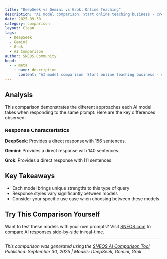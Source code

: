 ```yaml
---
title: "DeepSeek vs Gemini vs Grok: Online Teaching"
description: "AI model comparison: Start online teaching business - create and sell courses..."
date: 2025-09-30
category: comparison
layout: Clean
tags:
  - DeepSeek
  - Gemini
  - Grok
  - AI Comparison
author: SNEOS Community
head:
  - - meta
    - name: description
      content: "AI model comparison: Start online teaching business - create and sell courses..."
---
```


<ChatComparison
  title="DeepSeek vs Gemini vs Grok: Online Teaching"
  prompt="Start online teaching business - create and sell courses"
  :responses='{
    "DeepSeek": "Of course! Starting an online teaching business is an excellent way to share your expertise, build a brand, and generate income. Here is a comprehensive, step-by-step guide to take you from idea to your first sale and beyond.\n\n### The 5-Phase Roadmap to Your Online Course Business\n\n---\n\n### Phase 1: Foundation \u0026 Niche Selection (The \u0022Why\u0022 and \u0022Who\u0022)\n\nBefore you create anything, you must lay a solid foundation.\n\n**1. Find Your Profitable Niche:**\nYou need a topic you are knowledgeable and passionate about, that also has a market willing to pay.\n*   **Your Expertise:** What do you know that others want to learn? (e.g., graphic design, financial planning, yoga, Python programming, sourdough baking).\n*   **Market Demand:** Is there an audience? Use tools like:\n    *   **Google Trends:** See if interest in your topic is growing.\n    *   **Amazon Books \u0026 Bestseller Lists:** See what people are buying.\n    *   **Online Communities:** Reddit, Facebook Groups, Quora. What questions are people constantly asking?\n    *   **Keyword Research Tools:** (e.g., Ahrefs, SEMrush) to see search volume.\n*   **Profitability:** Can you create a compelling course that people will pay for? Are there already successful courses? (Competition is a *good* sign\u2014it means there\u0027s a market).\n\n**2. Define Your Ideal Student:**\nGet specific. Who are you teaching?\n*   **Demographics:** Age, location, job title.\n*   **Pain Points:** What are their biggest struggles, fears, and frustrations? (e.g., \u0022I\u0027m overwhelmed by Excel,\u0022 \u0022I can\u0027t stick to a budget,\u0022 \u0022I want to start a freelance business but don\u0027t know where to begin.\u0022).\n*   **Goals \u0026 Desires:** What do they want to achieve? (e.g., \u0022Get a promotion,\u0022 \u0022Land their first client,\u0022 \u0022Bake perfect macarons.\u0022).\n*   Create a simple \u0022Student Avatar\u0022 and keep it handy. It will guide all your content and marketing.\n\n**3. Validate Your Course Idea:**\nDon\u0027t build a full course in a vacuum. Test the idea first!\n*   **Pre-Sell Your Course:** Create a sales page for a course that *doesn\u0027t exist yet* and see if people will buy it. Offer an \u0022Early Bird\u0022 discount. If they buy, you have validation and funding. If not, you pivoted before wasting months.\n*   **Build an Email List:** Create a free \u0022lead magnet\u0022 (e.g., a checklist, a short guide, a webinar) related to your course topic. Offer it on a simple landing page. The people who sign up are your target audience. You can survey them about their needs.\n*   **Offer 1-on-1 Coaching:** Sell a few hours of your time. This proves people will pay for your knowledge and helps you understand their exact problems, which will become your course modules.\n\n---\n\n### Phase 2: Course Creation (The \u0022What\u0022)\n\nNow it\u0027s time to build your flagship product.\n\n**1. Craft a Compelling Learning Outcome:**\nDon\u0027t just list topics. Frame your course around a transformation.\n*   **Bad:** \u0022A Course on Photoshop\u0022\n*   **Good:** \u0022From Beginner to Pro: Photoshop for Stunning Social Media Graphics in 30 Days.\u0022\n\n**2. Outline Your Curriculum:**\nBreak down the transformation into logical, digestible steps.\n*   **Modules -\u003E Lessons -\u003E Resources.**\n*   Start with the basics and build complexity.\n*   For each lesson, ask: \u0022What does my student need to know *next* to reach their goal?\u0022\n\n**3. Choose Your Content Mix:**\nPeople learn in different ways. Use a variety of formats:\n*   **Video (Essential):** Screencasts, talking-head videos, slides-over-voice.\n*   **Audio:** MP3 downloads for on-the-go learning.\n*   **Text:** PDF guides, transcripts.\n*   **Resources:** Worksheets, templates, checklists, swipe files.\n\n**4. Production (Keep it Simple to Start):**\nYou don\u0027t need a Hollywood studio.\n*   **Equipment:** A good USB microphone (e.g., Blue Yeti), a webcam or smartphone, and a quiet room.\n*   **Software:**\n    *   **Screencasting:** Loom (free \u0026 easy), Camtasia (more features).\n    *   **Video Editing:** DaVinci Resolve (powerful \u0026 free), iMovie, CapCut.\n    *   **Slides:** Canva (for beautiful presentations and graphics).\n\n**5. Build a Community:**\nA dedicated space for students increases completion rates and satisfaction.\n*   Create a private **Facebook Group** or a channel on **Discord** or **Circle.so**. Engage here daily.\n\n---\n\n### Phase 3: Platform \u0026 Tech Setup (The \u0022Where\u0022)\n\nYou need a home for your course and a way to get paid.\n\n**1. Choose Your Platform:**\nYou have two main options:\n\n| Feature | Online Course Platform (All-in-One) | Self-Hosted (WordPress \u002B Plugins) |\n| :--- | :--- | :--- |\n| **Examples** | **Teachable, Thinkific, Podia, Kajabi** | **LearnDash, LifterLMS, Tutor LMS** |\n| **Pros** | Easier \u0026 faster to set up. Handles hosting, payments, security. All-in-one solution. | Full control \u0026 customization. Can be cheaper at scale. Integrates with your existing site. |\n| **Cons** | Monthly fee \u002B transaction fees (on some plans). Less design flexibility. | More technical setup. You are responsible for hosting, security, and updates. |\n| **Best For** | **Beginners** who want to launch quickly and don\u0027t want to deal with tech. | **Tech-savvy users** or those who already have a WordPress site and want full control. |\n\n**Recommendation for Beginners:** Start with **Thinkific** or **Teachable**. They are built specifically for this and make the process seamless.\n\n**2. Set Up Payment Processing:**\nYour course platform will integrate with **Stripe** and/or **PayPal**. This is usually automatic. Ensure you can accept major credit cards.\n\n**3. Create a Simple Sales Page:**\nYour sales page is your #1 salesperson. It must include:\n*   A compelling headline that speaks to the desire or pain point.\n*   A clear explanation of who the course is for (and who it\u0027s *not* for).\n*   The key benefits and transformation.\n*   Your curriculum outline.\n*   Social proof (testimonials, reviews).\n*   A strong Call-to-Action (CTA) - \u0022Buy Now\u0022 or \u0022Enroll Today\u0022.\n*   A FAQ section.\n\n---\n\n### Phase 4: Marketing \u0026 Sales (The \u0022How\u0022)\n\nThis is the most critical phase. You can have the best course in the world, but without marketing, you won\u0027t make sales.\n\n**1. Build an Audience *Before* You Launch:**\nStart this in Phase 1!\n*   **Content Marketing:** Start a blog, YouTube channel, or podcast around your niche. Provide free value to attract your ideal students.\n*   **Social Media:** Be active on 1-2 platforms where your audience lives (e.g., LinkedIn for professionals, Instagram/TikTok for visual/creative topics, Twitter/X for tech).\n*   **Email List:** This is your most valuable asset. Nurture your list with helpful tips and build a relationship.\n\n**2. The Launch Funnel:**\nDon\u0027t just \u0022list\u0022 your course. Launch it with a strategy.\n1.  **Build Anticipation:** Tease your course content for 1-2 weeks on social media and email.\n2.  **Open Cart/Enrollment:** Announce that the course is open for a **limited time**. Scarcity (limited time) and urgency (early bird pricing) drive sales.\n3.  **Live Webinar/Workshop:** Host a free, value-packed live training related to your course. At the end, present your course as the natural next step. This is a highly effective sales method.\n4.  **Cart Closing:** Send reminder emails as the launch period ends.\n5.  **Post-Launch:** Close the cart, then re-open it periodically or use an \u0022Evergreen\u0022 model (always open).\n\n**3. Pricing Your Course:**\n*   **Value-Based Pricing:** Price based on the outcome, not the hours of content. If your course helps someone get a $10,000 raise, $500 is a bargain.\n*   **Tiers:** Offer different packages (e.g., Basic = course only; Pro = course \u002B community; Premium = all \u002B 1-on-1 coaching).\n*   **Competitor Analysis:** See what others are charging, but don\u0027t let it be your only factor.\n\n---\n\n### Phase 5: Scale \u0026 Grow (The \u0022What\u0027s Next\u0022)\n\nOnce you have a successful first course, it\u0027s time to grow.\n\n**1. Collect Feedback \u0026 Iterate:**\nGather student testimonials and feedback. Use it to improve your course content for the next launch.\n\n**2. Create More Courses:**\nUpsell your existing students on advanced courses or complementary topics.\n\n**3. Build a Brand:**\nYou are no longer just a course creator; you are a business owner. Consider:\n*   **Affiliate Program:** Let others promote your course for a commission.\n*   **Community Membership:** A recurring revenue model where people pay monthly for access to you and a library of resources.\n*   **Coaching/Consulting:** Offer high-ticket, personalized services.\n\n### Your First-Week Action Plan\n\n1.  **Day ",
    "Gemini": "Okay, let\u0027s map out a plan to start an online teaching business and create and sell courses.  This is a multi-step process, but breaking it down will make it manageable.\n\n**Phase 1: Planning and Validation (Foundation)**\n\n1.  **Identify Your Niche and Target Audience:**\n    *   **What are you passionate about and knowledgeable in?** (This is crucial for creating engaging content). Think about your expertise, hobbies, professional experience, or any skills you\u0027ve developed.\n    *   **What problems can you solve?**  Your course should address a need or desire that people have.\n    *   **Who is your ideal student?** (Demographics, skill level, goals, pain points)  Be specific.  Examples:\n        *   \u0022Beginner photographers who want to learn how to take better portraits with their DSLR camera.\u0022\n        *   \u0022Small business owners who want to improve their social media marketing skills.\u0022\n        *   \u0022Software developers who want to learn a new programming language like Python\u0022\n    *   **Brainstorm Course Ideas:**  Based on your niche, list several potential course topics.\n\n2.  **Validate Your Course Idea (Crucial!):**\n    *   **Market Research:**\n        *   **Google Trends:**  See if there\u0027s search interest in your topic.\n        *   **Keyword Research:** Use tools like Google Keyword Planner, Ahrefs, or SEMrush to find relevant keywords and their search volume.\n        *   **Competitor Analysis:**  What courses already exist on platforms like Udemy, Skillshare, Coursera, Teachable, Thinkific, etc.? Analyze their content, pricing, reviews, and marketing.  Don\u0027t be discouraged by competition; it means there\u0027s a market!  Look for gaps you can fill.\n        *   **Social Media:**  Join relevant groups and forums (Facebook, LinkedIn, Reddit) to see what people are discussing and asking about.\n    *   **Talk to Your Target Audience:**\n        *   **Surveys:**  Create a short survey (Google Forms, SurveyMonkey) to gauge interest in your course idea.\n        *   **Interviews:**  Reach out to potential students and ask them about their challenges and goals.\n        *   **Polls:**  Use social media or email to run polls to see which topics resonate most.\n    *   **Pre-sell or Beta Test:**  Offer a discounted or free version of your course to a small group of people in exchange for feedback.  This is a great way to refine your content and identify any areas for improvement.  A simple landing page with a description and signup form can be enough.\n\n3.  **Define Your Course Objectives and Learning Outcomes:**\n    *   **What will students be able to *do* after completing your course?**  Be specific and measurable.\n    *   **Create a detailed course outline:**  Break down the course into modules and lessons.  This will serve as your roadmap for content creation.\n    *   **Decide on the Course Format:**  Will it be video-based, text-based, live webinars, a combination?  Consider your audience\u0027s preferences and your own strengths.\n\n**Phase 2: Content Creation and Platform Selection**\n\n4.  **Create Your Course Content:**\n    *   **Start with your outline:**  Create content for each module and lesson.\n    *   **Choose the right tools:**\n        *   **Video recording:**  Screen recording software (e.g., OBS Studio (free), Camtasia), webcam (e.g., Logitech C920), microphone (e.g., Blue Yeti).\n        *   **Video editing:**  DaVinci Resolve (free), Adobe Premiere Pro, iMovie (Mac).\n        *   **Presentation software:**  PowerPoint, Google Slides, Keynote.\n        *   **Audio editing:** Audacity (free).\n        *   **Graphics and visuals:** Canva (free and paid options).\n    *   **Focus on quality and clarity:**  Use clear language, provide examples, and break down complex concepts into smaller, digestible chunks.\n    *   **Consider accessibility:**  Add captions to your videos, provide transcripts, and use high contrast colors.\n    *   **Add value beyond the basics:**  Include downloadable resources, templates, checklists, exercises, quizzes, or case studies.\n    *   **Practice and refine:**  Record yourself and review your videos.  Ask for feedback from others.\n\n5.  **Choose Your Platform:**\n    *   **All-in-One Platforms (Hosted):**\n        *   **Teachable:**  User-friendly, good for beginners, marketing tools, payment processing.\n        *   **Thinkific:**  More customization options, excellent for building a brand, membership features.\n        *   **LearnDash (WordPress Plugin):**  Powerful and flexible, requires a WordPress website, good for advanced users.\n        *   **Kajabi:**  Comprehensive platform with course creation, marketing automation, and website builder (more expensive).\n    *   **Marketplace Platforms:**\n        *   **Udemy:**  Large audience, easy to get started, but lower control over pricing and branding.\n        *   **Skillshare:**  Focuses on creative skills, subscription-based model.\n    *   **Self-Hosted (Requires more technical expertise):**\n        *   **WordPress \u002B LMS Plugin:**  Maximum control, but requires technical skills.\n    *   **Consider these factors when choosing a platform:**\n        *   **Pricing:**  Monthly fees, transaction fees, storage limits.\n        *   **Features:**  Course creation tools, marketing tools, payment processing, student management, analytics.\n        *   **Ease of use:**  How easy is it to create and manage your course?\n        *   **Customization options:**  Can you brand your course and website?\n        *   **Support:**  What kind of support is available?\n\n**Phase 3: Launching and Marketing Your Course**\n\n6.  **Build a Landing Page:**\n    *   **Create a compelling sales page** that highlights the benefits of your course.\n    *   **Include a clear call to action** (e.g., \u0022Enroll Now,\u0022 \u0022Get Started\u0022).\n    *   **Showcase testimonials** (if you have them).\n    *   **Offer a money-back guarantee** to reduce risk for potential students.\n\n7.  **Set Your Pricing:**\n    *   **Research competitor pricing.**\n    *   **Consider the value you\u0027re providing.**\n    *   **Experiment with different pricing strategies** (e.g., tiered pricing, early bird discounts).\n\n8.  **Develop a Marketing Strategy:**\n    *   **Content Marketing:**\n        *   **Blog posts:**  Write articles related to your course topic.\n        *   **Free resources:**  Offer free ebooks, checklists, or templates to attract leads.\n        *   **Guest blogging:**  Write articles for other websites in your niche.\n    *   **Social Media Marketing:**\n        *   **Choose the platforms where your target audience spends time.**\n        *   **Create engaging content** (e.g., videos, images, questions).\n        *   **Run targeted ads.**\n        *   **Engage with your audience.**\n    *   **Email Marketing:**\n        *   **Build an email list** by offering a free lead magnet.\n        *   **Send regular newsletters** with valuable content and updates about your course.\n        *   **Automated email sequences** to nurture leads and promote your course.\n    *   **Paid Advertising:**\n        *   **Google Ads:**  Target keywords related to your course.\n        *   **Social Media Ads:**  Target your ideal student based on demographics, interests, and behaviors.\n    *   **Affiliate Marketing:**  Partner with other businesses or influencers to promote your course.\n    *   **Webinars:**  Host free webinars to showcase your expertise and promote your course.\n    *   **Partnerships:** Collaborate with other businesses in your niche to cross-promote each other\u0027s products or services.\n\n9.  **Launch Your Course!**\n    *   **Create a buzz** on social media and email.\n    *   **Offer a launch discount** to encourage early enrollment.\n    *   **Monitor your results** and make adjustments as needed.\n\n**Phase 4: Ongoing Improvement and Growth**\n\n10. **Gather Feedback:**\n    *   **Ask for feedback** from your students throughout the course.\n    *   **Use surveys and quizzes** to assess their understanding.\n    *   **Pay attention to reviews and comments.**\n\n11. **Update Your Content:**\n    *   **Keep your content fresh and relevant.**\n    *   **Add new modules or lessons** based on student feedback.\n    *   **Update your course regularly** to reflect changes in your industry.\n\n12. **Promote Your Course Consistently:**\n    *   **Continue to market your course** through content marketing, social media, and email.\n    *   **Run regular promotions and discounts.**\n    *   **Create new courses** to expand your offerings.\n\n13. **Build a Community:**\n    *   **Create a forum or Facebook group** for your students to connect with each other.\n    *   **Host live Q\u0026A sessions.**\n    *   **Encourage students to share their successes.**\n\n**Key Considerations and Best Practices:**\n\n*   **Consistency is Key:** Regularly create and publish content to build your audience and establish yourself as an expert.\n*   **Provide Excellent Customer Service:** Respond to student inquiries promptly and professionally.\n*   **Focus on Building Relationships:** Engage with your students and create a community around your course.\n*   **Track Your Results:** Use analytics to track your progress and identify areas for improvement.\n*   **Be Patient:** Building an online teaching business takes time and effort. Don\u0027t get discouraged if you don\u0027t see results immediately.\n\n**Tools to Consider:**\n\n*   **Website Builders:** WordPress, Squarespace, Wix.\n*   **Email Marketing:** Mailchimp, ConvertKit, ActiveCampaign.\n*   **Social Media Management:** Hootsuite, Buffer.\n*   **Payment Processing:** Stripe, PayPal.\n*   **Project Management:** Trello, Asana.\n\n**Example Timeline (Adjust to your pace):**\n\n*   **Week 1-2:** Niche Research, Audience Definition, Course Idea Validation.\n*   **Week 3-4:** Course Outline, Content Planning, Platform Selection.\n*   **Week 5-8:** Content Creation (Video, Text, Resources).\n*   **Week 9-10:** Landing Page Design, Pricing Strategy.\n*   **Week 11-12:** Marketing Plan, Launch Preparation.\n*   **Week 13:** Launch!\n*   **Ongoing:** Promotion, Feedback, Updates, Community Building.\n\nThis is a comprehensive guide, but remember that starting an online business is an iterative process.  Be prepared to adapt and adjust your strategy as you learn what works best for you and your audience. Good luck!\n",
    "Grok": "Starting an online teaching business to create and sell courses is an excellent opportunity, especially as demand for online education continues to grow. Below is a step-by-step guide to help you launch and scale your online teaching business:\n\n---\n\n### **1. Identify Your Niche and Target Audience**\n- **Choose Your Expertise**: Focus on a subject or skill you are knowledgeable and passionate about. It could be academics (math, science), professional skills (digital marketing, coding), personal development (time management, mindfulness), hobbies (photography, cooking), or languages.\n- **Research Demand**: Use tools like Google Trends, Udemy, or Amazon (for books) to see what topics are trending. Check forums like Reddit or Quora to identify common problems or questions people have.\n- **Define Your Audience**: Understand who you\u2019re teaching (e.g., beginners, professionals, students, hobbyists). Tailor your content to their age, skill level, and goals.\n\n**Example**: If you\u2019re skilled in graphic design, you might target beginners who want to learn Adobe Photoshop for personal or small business use.\n\n---\n\n### **2. Create High-Quality Course Content**\n- **Plan Your Course**: Break your topic into modules or lessons. Create a clear outline with learning objectives for each section.\n  - Example Outline for a Graphic Design Course:\n    1. Introduction to Graphic Design Tools\n    2. Basics of Color Theory\n    3. Creating Your First Project in Photoshop\n    4. Advanced Techniques and Shortcuts\n    5. Final Project and Feedback\n- **Choose a Format**: Decide if your course will be video-based, text-based, or a mix. Video courses are popular and can include screen recordings, live-action, or animations.\n- **Develop Content**:\n  - Write scripts for videos to stay concise and engaging.\n  - Use tools like Canva or PowerPoint for visuals and slide decks.\n  - Record videos with a good microphone (e.g., Blue Yeti) and camera (or use your smartphone). Tools like OBS Studio or Loom work well for screen recording.\n  - Edit videos using free tools like DaVinci Resolve or paid ones like Adobe Premiere Pro.\n- **Add Value**: Include downloadable resources (PDFs, templates), quizzes, assignments, and community access (e.g., forums or group chats).\n\n**Tip**: Start with one flagship course to establish credibility before expanding to more topics.\n\n---\n\n### **3. Choose a Platform to Host and Sell Your Course**\nYou have two main options: use an existing platform or build your own website.\n\n- **Option 1: Use Existing Platforms**\n  Popular platforms take care of hosting, payment processing, and marketing but charge fees or revenue shares.\n  - **Udemy**: Great for beginners. You upload your course, and Udemy markets it to a large audience. However, revenue splits (often 50% or less) and frequent discounts can reduce earnings.\n  - **Teachable**: Offers more control over pricing and branding. Monthly fees apply, but you keep more of the revenue (plans start at $39/month).\n  - **Thinkific**: Similar to Teachable, with a free plan to start. Good for customization and branding.\n  - **Skillshare**: Works on a subscription model; you earn based on watch time. Best for creative topics.\n  - **Coursera**: Partner with them for academic or professional courses (more selective process).\n\n- **Option 2: Build Your Own Website**\n  This gives you full control over branding, pricing, and customer data but requires more technical setup.\n  - Use platforms like **WordPress** with plugins like **LearnDash** or **LifterLMS** to create a course website.\n  - Host videos on Vimeo or YouTube (unlisted) to save bandwidth.\n  - Integrate payment gateways like Stripe or PayPal.\n  - Use email marketing tools like Mailchimp or ConvertKit to manage student communication.\n\n**Recommendation**: Start on a platform like Teachable for ease, then transition to your own website for scalability.\n\n---\n\n### **4. Price Your Course**\n- **Research Competitors**: Check similar courses on Udemy, Teachable, or other platforms to see their pricing (often $10\u2013$200 depending on depth and niche).\n- **Value-Based Pricing**: Price based on the transformation or outcome (e.g., a career-boosting course can be priced higher than a hobby course).\n- **Tiered Pricing**: Offer multiple packages (e.g., basic course for $49, premium with extras for $99).\n- **Discounts \u0026 Promotions**: Use limited-time offers or bundles to attract initial students, but avoid constant discounting to maintain perceived value.\n\n**Example**: A beginner coding course might be $79, with a premium version including 1:1 mentoring for $199.\n\n---\n\n### **5. Market Your Course**\nMarketing is crucial to attract students. Use a mix of free and paid strategies:\n\n- **Build a Personal Brand**:\n  - Create a YouTube channel or blog with free content related to your niche to establish authority (e.g., \u201C5 Photoshop Tips for Beginners\u201D).\n  - Be active on social media (Instagram, LinkedIn, TikTok) with short tips, testimonials, or behind-the-scenes content.\n- **Leverage Email Marketing**:\n  - Build a mailing list by offering a free resource (e.g., a PDF guide or mini-course) in exchange for email sign-ups.\n  - Use tools like Mailchimp to send course launch announcements and nurture leads.\n- **Paid Advertising**:\n  - Run ads on Facebook, Instagram, or Google Ads targeting your audience (e.g., \u201CLearn Graphic Design Online\u201D).\n  - Use retargeting ads to re-engage visitors who didn\u2019t purchase.\n- **Collaborations \u0026 Affiliates**:\n  - Partner with influencers or bloggers in your niche to promote your course.\n  - Offer an affiliate program where others earn a commission for referring students.\n- **SEO \u0026 Content Marketing**:\n  - Optimize your course landing page or website for search engines (e.g., keywords like \u201Cbest online coding course\u201D).\n  - Write blog posts or guest articles on related topics to drive traffic.\n\n**Tip**: Start with free methods (social media, content creation) and reinvest profits into paid ads.\n\n---\n\n### **6. Engage and Retain Students**\n- **Provide Support**: Respond to student questions via email, forums, or live Q\u0026A sessions.\n- **Build a Community**: Create a Facebook Group, Discord server, or forum where students can interact and share progress.\n- **Gather Feedback**: Use surveys or reviews to improve your course. Positive testimonials can be used in marketing.\n- **Upsell Opportunities**: Offer advanced courses, 1:1 coaching, or monthly memberships for ongoing learning.\n\n---\n\n### **7. Legal and Financial Considerations**\n- **Protect Your Content**: Add copyright notices to your materials. Consider watermarking videos to prevent piracy.\n- **Set Up a Business**: Register as a sole proprietor, LLC, or equivalent in your country for tax purposes.\n- **Accept Payments**: Use secure payment gateways (Stripe, PayPal) through your chosen platform or website.\n- **Taxes \u0026 Accounting**: Keep track of income and expenses. Use tools like QuickBooks or hire an accountant to manage finances.\n- **Terms \u0026 Conditions**: Include refund policies, usage rights, and disclaimers on your course platform or website.\n\n---\n\n### **8. Scale Your Business**\n- **Create More Courses**: Expand your catalog with related topics or advanced versions of your initial course.\n- **Hire Help**: Outsource video editing, marketing, or customer support as you grow.\n- **Offer Certifications**: Provide completion certificates (if relevant) to add value.\n- **Diversify Income**: Add live workshops, eBooks, templates, or coaching services to your offerings.\n\n---\n\n### **Tools and Resources**\n- **Course Creation**:\n  - Video Recording: OBS Studio (free), Camtasia (paid)\n  - Video Hosting: Vimeo, YouTube (unlisted)\n  - Quizzes \u0026 Interaction: Google Forms, Kahoot\n- **Website Building**:\n  - WordPress (with LearnDash or LifterLMS)\n  - Teachable, Thinkific for hosted solutions\n- **Marketing**:\n  - Email: Mailchimp, ConvertKit\n  - Social Media Scheduling: Buffer, Hootsuite\n  - Ads: Facebook Ads Manager, Google Ads\n- **Design**:\n  - Canva for graphics and thumbnails\n  - Adobe Suite for professional content\n\n---\n\n### **Timeline for Launch (3-6 Months)**\n1. **Month 1**: Research niche, outline course, and start content creation.\n2. **Month 2**: Record and edit videos, create resources, and choose a platform.\n3. **Month 3**: Set up your course on the platform, create a landing page, and start marketing (build email list, social media presence).\n4. **Month 4-6**: Launch your course, gather feedback, refine marketing, and plan additional courses.\n\n---\n\n### **Initial Budget Estimate**\n- **Low Budget (DIY)**:\n  - Microphone: $50\u2013$100 (one-time)\n  - Webcam/Phone: $0\u2013$100\n  - Software (free tools): $0\n  - Platform Fees (Teachable/Thinkific): $0\u2013$39/month\n  - Total: ~$50\u2013$200\n- **Moderate Budget**:\n  - Professional mic/camera: $200\u2013$500\n  - Paid editing tools: $10\u2013$30/month\n  - Platform/Website Hosting: $50\u2013$100/month\n  - Marketing (ads): $100\u2013$500\n  - Total: ~$500\u2013$1,500\n\n---\n\n### **Final Tips for Success**\n- Start small and focus on quality over quantity.\n- Test your course idea with a small group (friends or a beta launch) before a full rollout.\n- Be patient\u2014building an audience takes time, but consistency in content and marketing pays off"
  }'
  published-date="22:46"
/>

## Analysis

This comparison demonstrates the different approaches each AI model takes when responding to the same prompt. Here are the key differences observed:

### Response Characteristics

**DeepSeek**: Provides a direct response with 156 sentences. 

**Gemini**: Provides a direct response with 140 sentences. 

**Grok**: Provides a direct response with 111 sentences. 

## Key Takeaways

- Each model brings unique strengths to this type of query
- Response styles vary significantly between models
- Consider your specific use case when choosing between these models

## Try This Comparison Yourself

Want to test these models with your own prompts? Visit [SNEOS.com](https://sneos.com) to compare AI responses side-by-side in real-time.

---

*This comparison was generated using the [SNEOS AI Comparison Tool](https://sneos.com)*
*Published: September 30, 2025 | Models: DeepSeek, Gemini, Grok*
